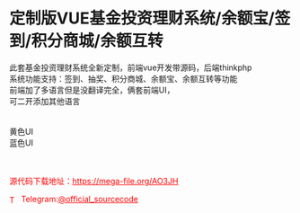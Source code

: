# 定制版VUE基金投资理财系统/余额宝/签到/积分商城/余额互转

此套基金投资理财系统全新定制，前端vue开发带源码，后端thinkphp<br>系统功能支持：签到、抽奖、积分商城、余额宝、余额互转等功能<br>前端加了多语言但是没翻译完全，俩套前端UI，<br>可二开添加其他语言<br><br><br>黄色UI<br>蓝色UI<br><br><br>


<p style="color: red;">源代码下载地址：<a href="https://mega-file.org/AO3JH" style="color: red;">https://mega-file.org/AO3JH</a></p><p style="color: red;"><img src="https://cdn-icons-png.flaticon.com/512/2111/2111646.png" alt="Telegram Icon" style="width: 16px; vertical-align: middle; margin-right: 5px;">Telegram:<a href="https://t.me/official_sourcecode" style="color: red;">@official_sourcecode</a></p>